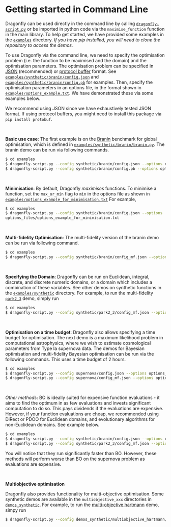 # Getting started in Command Line


Dragonfly can be
used directly in the command line by calling
[`dragonfly-script.py`](bin/dragonfly-script.py)
or be imported in python code via the `maximise_function` function in the main library.
To help get started, we have provided some examples in the
[`examples`](examples) directory.
*If you have pip installed, you will need to clone the repository to access the demos.*

To use Dragonfly via the command line, we need to specify the optimisation problem (i.e.
the function to be maximised and the domain) and the optimisation parameters.
The optimisation problem can be specified in
[JSON](https://en.wikipedia.org/wiki/JSON) (recommended) or
[protocol buffer](https://en.wikipedia.org/wiki/Protocol_Buffers) format.
See
[`examples/synthetic/branin/config.json`](https://github.com/dragonfly/dragonfly/tree/master/examples/synthetic/branin/config.json) and
[`examples/synthetic/branin/config.pb`](https://github.com/dragonfly/dragonfly/tree/master/examples/synthetic/branin/config.pb) for examples.
Then, specify the optimisation parameters in an options file, in the format shown in
[`examples/options_example.txt`](https://github.com/dragonfly/dragonfly/tree/master/examples/options_example.txt).
We have demonstrated these via some examples below.

We recommend using JSON since we have exhaustively tested JSON format.
If using protocol buffers, you might need to install this package via
`pip install protobuf`.

&nbsp;

**Basic use case**:
The first example is on the
[Branin](https://www.sfu.ca/~ssurjano/branin.html) benchmark for global optimisation,
which is defined in
[`examples/synthetic/branin/branin.py`](https://github.com/dragonfly/dragonfly/tree/master/examples/synthetic/branin/branin.py).
The branin demo can be run via following commands.
```bash
$ cd examples
$ dragonfly-script.py --config synthetic/branin/config.json --options options_files/options_example.txt
$ dragonfly-script.py --config synthetic/branin/config.pb --options options_files/options_example.txt
```

&nbsp;

**Minimisation**:
By default, Dragonfly *maximises* functions. To minimise a function, set the
`max_or_min` flag to `min` in the options file as shown in
[`examples/options_example_for_minimisation.txt`](https://github.com/dragonfly/dragonfly/tree/master/examples/options_files/options_example_for_minimisation.txt)
For example,
```bash
$ cd examples
$ dragonfly-script.py --config synthetic/branin/config.json --options
options_files/options_example_for_minimisation.txt
```

&nbsp;

**Multi-fidelity Optimisation**:
The multi-fidelity version of the branin demo can be run via following command.
```bash
$ cd examples
$ dragonfly-script.py --config synthetic/branin/config_mf.json --options options_files/options_example.txt
```

&nbsp;

**Specifying the Domain**:
Dragonfly can be run on Euclidean, integral, discrete, and discrete numeric domains, or a
domain which includes a combination of these variables.
See other demos on synthetic functions in the
[`examples/synthetic`](https://github.com/dragonfly/dragonfly/tree/master/examples/synthetic) directory.
For example, to run the multi-fidelity
[`park2_3`](https://github.com/dragonfly/dragonfly/tree/master/examples/synthetic/park2_3/park2_3_mf.py)
demo, simply run
```bash
$ cd examples
$ dragonfly-script.py --config synthetic/park2_3/config_mf.json --options options_files/options_example.txt
```

&nbsp;

**Optimisation on a time budget**:
Dragonfly also allows specifying a time budget for optimisation.
The next demo is a maximum likelihood problem in computational astrophysics,
where we wish to estimate cosmological parameters from Type Ia supernova data.
The demos for Bayesian optimisation and multi-fidelity Bayesian optimisation
can be run via the following commands.
This uses a time budget of 2 hours.

```bash
$ cd examples
$ dragonfly-script.py --config supernova/config.json --options options_files/options_example_realtime.txt
$ dragonfly-script.py --config supernova/config_mf.json --options options_files/options_example_realtime.txt    # For multi-fidelity version
```


&nbsp;


*Other methods*:
BO is ideally suited for expensive function evaluations - it aims to find the optimum
in as few evaluations and invests significant computation to do so.
This pays dividends if the evaluations are expensive.
However,
if your function evaluations are cheap, we recommended using DiRect or PDOO for
Euclidean domains, and evolutionary algorithms for non-Euclidean domains.
See example below.
```bash
$ cd examples
$ dragonfly-script.py --config synthetic/branin/config.json --options options_files/options_example_pdoo.txt
$ dragonfly-script.py --config synthetic/park2_3/config_mf.json --options options_files/options_example_ea.txt
```
You will notice that they run significantly faster than BO.
However, these methods will perform worse than BO on the supernova problem as evaluations
are expensive.



&nbsp;

**Multiobjective optimisation**

Dragonfly also provides functionality for multi-objective optimisation.
Some synthetic demos are available in the `multiobjective_xxx` directories in
[`demos_synthetic`](https://github.com/dragonfly/dragonfly/tree/master/examples/synthetic).
For example, to run the
[multi-objective hartmann](https://github.com/dragonfly/dragonfly/tree/master/examples/synthetic/multiobjective_hartmann/multiobjective_hartmann.py)
demo, simpy run
```bash
$ dragonfly-script.py --config demos_synthetic/multiobjective_hartmann/config.json --options demos_synthetic/multiobjective_options_example.txt
```

&nbsp;

